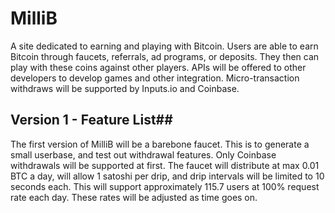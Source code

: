 MilliB
=====
A site dedicated to earning and playing with Bitcoin. Users are able to earn Bitcoin through faucets, referrals, ad programs, or deposits. They then can play with these coins against other players. APIs will be offered to other developers to develop games and other integration. Micro-transaction withdraws will be supported by Inputs.io and Coinbase. 

## Version 1 - Feature List##
The first version of MilliB will be a barebone faucet. This is to generate a small userbase, and test out withdrawal features. Only Coinbase withdrawals will be supported at first. The faucet will distribute at max 0.01 BTC a day, will allow 1 satoshi per drip, and drip intervals will be limited to 10 seconds each. This will support approximately 115.7 users at 100% request rate each day. These rates will be adjusted as time goes on.


